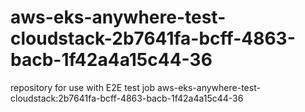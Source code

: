 # aws-eks-anywhere-test-cloudstack-2b7641fa-bcff-4863-bacb-1f42a4a15c44-36
repository for use with E2E test job aws-eks-anywhere-test-cloudstack:2b7641fa-bcff-4863-bacb-1f42a4a15c44-36
